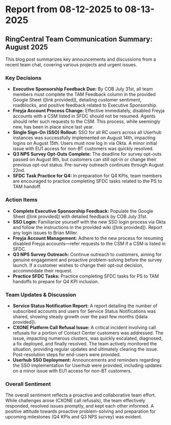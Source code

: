 # Report from 08-12-2025 to 08-13-2025

## RingCentral Team Communication Summary: August 2025

This blog post summarizes key announcements and discussions from a recent team chat, covering various projects and urgent issues.


### Key Decisions

* **Executive Sponsorship Feedback Due:**  By COB July 31st, all team members must complete the TAM Feedback column in the provided Google Sheet ([link provided]), detailing customer sentiment, roadblocks, and positive feedback related to Executive Sponsorship.
* **Freyja Account Process Change:**  Effective immediately, disabled Freyja accounts with a CSM listed in SFDC should not be resumed. Agents should refer such requests to the CSM.  This process, while seemingly new, has been in place since last year.
* **Single Sign-On (SSO) Rollout:** SSO for all RC users across all Userhub instances was successfully implemented on August 14th, impacting logins on August 15th.  Users must now log in via Okta.  A minor initial issue with EU1 access for non-BT customers was quickly resolved.
* **Q3 NPS Survey Opt-Outs Complete:** The deadline for survey opt-outs passed on August 8th, but customers can still opt-in or change their previous opt-out status.  Pre-survey outreach continues through August 22nd.
* **SFDC Task Practice for Q4:** In preparation for Q4 KPIs, team members are encouraged to practice completing SFDC tasks related to the PS to TAM handoff.


### Action Items

* **Complete Executive Sponsorship Feedback:** Populate the Google Sheet ([link provided]) with detailed feedback by COB July 31st.
* **SSO Login:** Familiarize yourself with the new SSO login process via Okta and follow the instructions in the provided wiki ([link provided]). Report any login issues to Brian Miller.
* **Freyja Account Management:**  Adhere to the new process for resuming disabled Freyja accounts—refer requests to the CSM if a CSM is listed in SFDC.
* **Q3 NPS Survey Outreach:** Continue outreach to customers, aiming for genuine engagement and proactive problem-solving before the survey launch.  If a customer wishes to change their opt-out decision, accommodate their request.
* **Practice SFDC Tasks:** Practice completing SFDC tasks for PS to TAM handoffs to prepare for Q4 KPI inclusion.


### Team Updates & Discussion

* **Service Status Notification Report:**  A report detailing the number of subscribed accounts and users for Service Status Notifications was shared, showing steady growth over the past few months ([data provided]).
* **CXONE Platform Call Refusal Issue:** A critical incident involving call refusals for a portion of Contact Center customers was addressed. The issue, impacting numerous clusters, was quickly escalated, diagnosed, a fix deployed, and finally resolved.  The team actively monitored the situation, providing regular updates and ultimately clearing the issue.  Post-resolution steps for end-users were provided.
* **Userhub SSO Deployment:**  Announcements and reminders regarding the SSO implementation for Userhub were provided, including updates on a minor issue with EU1 access for non-BT customers.


### Overall Sentiment

The overall sentiment reflects a proactive and collaborative team effort. While challenges arose (CXONE call refusals), the team effectively responded, resolved issues promptly, and kept each other informed.  A positive attitude towards proactive problem-solving and preparation for upcoming milestones (Q4 KPIs and Q3 NPS survey) was evident.
